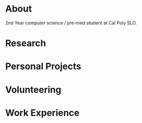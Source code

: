 # About

2nd Year computer science / pre-med student at Cal Poly SLO.

# Research

# Personal Projects

# Volunteering

# Work Experience

